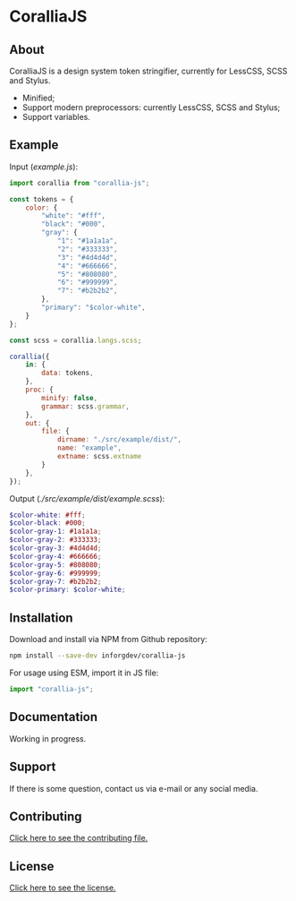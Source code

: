 # CoralliaJS

## About

CoralliaJS is a design system token stringifier, currently for LessCSS, SCSS and Stylus.

* Minified;
* Support modern preprocessors: currently LessCSS, SCSS and Stylus;
* Support variables.

## Example

Input (*example.js*):

```js
import corallia from "corallia-js";

const tokens = {
    color: {
        "white": "#fff",
        "black": "#000",
        "gray": {
            "1": "#1a1a1a",
            "2": "#333333",
            "3": "#4d4d4d",
            "4": "#666666",
            "5": "#808080",
            "6": "#999999",
            "7": "#b2b2b2",
        },
        "primary": "$color-white",
    }
};

const scss = corallia.langs.scss;

corallia({
    in: {
        data: tokens,
    },
    proc: {
        minify: false,
        grammar: scss.grammar,
    },
    out: {
        file: {
            dirname: "./src/example/dist/",
            name: "example",
            extname: scss.extname
        }
    },
});
```

Output (*./src/example/dist/example.scss*):

```scss
$color-white: #fff;
$color-black: #000;
$color-gray-1: #1a1a1a;
$color-gray-2: #333333;
$color-gray-3: #4d4d4d;
$color-gray-4: #666666;
$color-gray-5: #808080;
$color-gray-6: #999999;
$color-gray-7: #b2b2b2;
$color-primary: $color-white;
```

## Installation

Download and install via NPM from Github repository:

```sh
npm install --save-dev inforgdev/corallia-js
```

For usage using ESM, import it in JS file:

```js
import "corallia-js";
```

## Documentation

Working in progress.

## Support

If there is some question, contact us via e-mail or any social media.

## Contributing

[Click here to see the contributing file.](./CONTRIBUTING.md)

## License

[Click here to see the license.](./LICENSE.md)